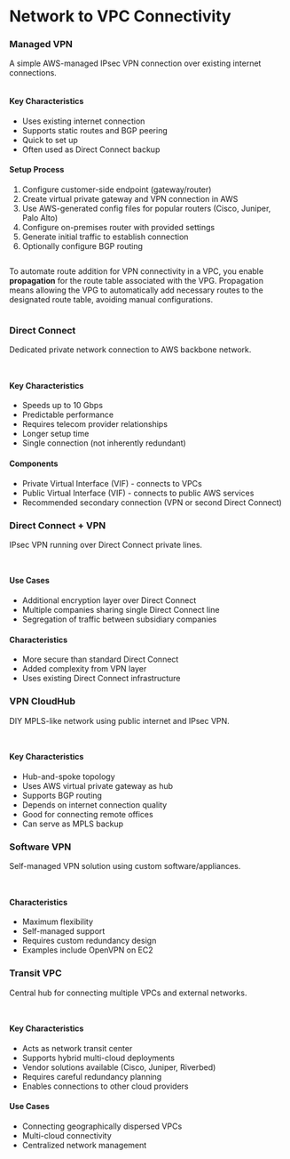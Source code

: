 # Network to VPC Connectivity

### Managed VPN

A simple AWS-managed IPsec VPN connection over existing internet connections.

<figure><img src="../../../../.gitbook/assets/image (73).png" alt=""><figcaption></figcaption></figure>

#### Key Characteristics

* Uses existing internet connection
* Supports static routes and BGP peering
* Quick to set up
* Often used as Direct Connect backup

#### Setup Process

1. Configure customer-side endpoint (gateway/router)
2. Create virtual private gateway and VPN connection in AWS
3. Use AWS-generated config files for popular routers (Cisco, Juniper, Palo Alto)
4. Configure on-premises router with provided settings
5. Generate initial traffic to establish connection
6. Optionally configure BGP routing

<figure><img src="../../../../.gitbook/assets/image (72).png" alt=""><figcaption></figcaption></figure>

To automate route addition for VPN connectivity in a VPC, you enable **propagation** for the route table associated  with the VPG. Propagation means allowing the VPG to automatically add necessary routes to the designated route table, avoiding manual configurations.

<figure><img src="../../../../.gitbook/assets/image (74).png" alt=""><figcaption></figcaption></figure>

### Direct Connect

Dedicated private network connection to AWS backbone network.

<figure><img src="../../../../.gitbook/assets/image (75).png" alt=""><figcaption></figcaption></figure>

<figure><img src="../../../../.gitbook/assets/image (76).png" alt=""><figcaption></figcaption></figure>

#### Key Characteristics

* Speeds up to 10 Gbps
* Predictable performance
* Requires telecom provider relationships
* Longer setup time
* Single connection (not inherently redundant)

#### Components

* Private Virtual Interface (VIF) - connects to VPCs
* Public Virtual Interface (VIF) - connects to public AWS services
* Recommended secondary connection (VPN or second Direct Connect)

### Direct Connect + VPN

IPsec VPN running over Direct Connect private lines.

<figure><img src="../../../../.gitbook/assets/image (77).png" alt=""><figcaption></figcaption></figure>

<figure><img src="../../../../.gitbook/assets/image (78).png" alt=""><figcaption></figcaption></figure>

#### Use Cases

* Additional encryption layer over Direct Connect
* Multiple companies sharing single Direct Connect line
* Segregation of traffic between subsidiary companies

#### Characteristics

* More secure than standard Direct Connect
* Added complexity from VPN layer
* Uses existing Direct Connect infrastructure

### VPN CloudHub

DIY MPLS-like network using public internet and IPsec VPN.

<figure><img src="../../../../.gitbook/assets/image (79).png" alt=""><figcaption></figcaption></figure>

<figure><img src="../../../../.gitbook/assets/image (82).png" alt=""><figcaption></figcaption></figure>

#### Key Characteristics

* Hub-and-spoke topology
* Uses AWS virtual private gateway as hub
* Supports BGP routing
* Depends on internet connection quality
* Good for connecting remote offices
* Can serve as MPLS backup

### Software VPN

Self-managed VPN solution using custom software/appliances.

<figure><img src="../../../../.gitbook/assets/image (80).png" alt=""><figcaption></figcaption></figure>

<figure><img src="../../../../.gitbook/assets/image (81).png" alt=""><figcaption></figcaption></figure>

#### Characteristics

* Maximum flexibility
* Self-managed support
* Requires custom redundancy design
* Examples include OpenVPN on EC2

### Transit VPC

Central hub for connecting multiple VPCs and external networks.

<figure><img src="../../../../.gitbook/assets/image (83).png" alt=""><figcaption></figcaption></figure>

<figure><img src="../../../../.gitbook/assets/image (84).png" alt=""><figcaption></figcaption></figure>

#### Key Characteristics

* Acts as network transit center
* Supports hybrid multi-cloud deployments
* Vendor solutions available (Cisco, Juniper, Riverbed)
* Requires careful redundancy planning
* Enables connections to other cloud providers

#### Use Cases

* Connecting geographically dispersed VPCs
* Multi-cloud connectivity
* Centralized network management
